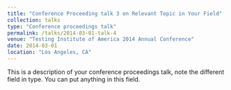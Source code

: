 ```yaml
---
title: "Conference Proceeding talk 3 on Relevant Topic in Your Field"
collection: talks
type: "Conference proceedings talk"
permalink: /talks/2014-03-01-talk-4
venue: "Testing Institute of America 2014 Annual Conference"
date: 2014-03-01
location: "Los Angeles, CA"
---
```


This is a description of your conference proceedings talk, note the different field in type. You can put anything in this field.
